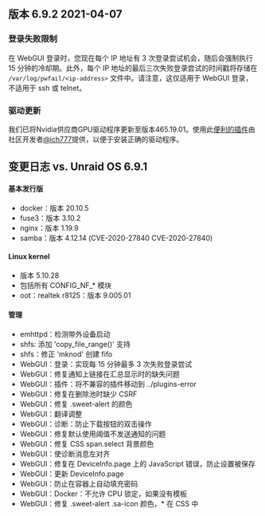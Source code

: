 ## 版本 6.9.2 2021-04-07

### **登录失败限制**

在 WebGUI 登录时，您现在每个 IP 地址有 3 次登录尝试机会，随后会强制执行 15 分钟的冷却期。此外，每个 IP 地址的最后三次失败登录尝试的时间戳将存储在 `/var/log/pwfail/<ip-address>` 文件中。请注意，这仅适用于 WebGUI 登录，不适用于 ssh 或 telnet。

### **驱动更新**

我们已将Nvidia供应商GPU驱动程序更新至版本465.19.01。使用此[便利的插件](https://raw.githubusercontent.com/ich777/unraid-nvidia-driver/master/nvidia-driver.plg)由社区开发者[@ich777](https://forums.unraid.net/profile/72388-ich777/)提供，以便于安装正确的驱动程序。

## 变更日志 vs. Unraid OS 6.9.1

#### 基本发行版

- docker：版本 20.10.5
- fuse3：版本 3.10.2
- nginx：版本 1.19.9
- samba：版本 4.12.14 (CVE-2020-27840 CVE-2020-27840)

#### Linux kernel

- 版本 5.10.28
- 包括所有 CONFIG\_NF\_\* 模块
- oot：realtek r8125：版本 9.005.01

#### 管理

- emhttpd：检测带外设备启动
- shfs: 添加 'copy\_file\_range()' 支持
- shfs：修正 'mknod' 创建 fifo
- WebGUI：登录：实现每 15 分钟最多 3 次失败登录尝试
- WebGUI：修复通知上链接在汇总显示时的缺失问题
- WebGUI：插件：将不兼容的插件移动到 ../plugins-error
- WebGUI：修复在删除池时缺少 CSRF
- WebGUI：修复 .sweet-alert 的颜色
- WebGUI：翻译调整
- WebGUI：诊断：防止下载按钮的双击操作
- WebGUI：修复默认使用阈值不发送通知的问题
- WebGUI：修复 CSS span.select 背景颜色
- WebGUI：使诊断消息左对齐
- WebGUI：修复在 DeviceInfo.page 上的 JavaScript 错误，防止设置被保存
- WebGUI：更新 DeviceInfo.page
- WebGUI：防止在容器上自动填充密码
- WebGUI：Docker：不允许 CPU 锁定，如果没有模板
- WebGUI：修复 .sweet-alert .sa-icon 颜色，\* 在 CSS 中
